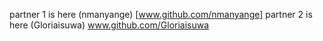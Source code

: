 partner 1 is here (nmanyange) [www.github.com/nmanyange]
partner 2 is here (Gloriaisuwa) www.github.com/Gloriaisuwa
